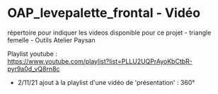 # OAP_levepalette_frontal - Vidéo
 répertoire pour indiquer les videos disponible pour ce projet - triangle femelle - Outils Atelier Paysan
 
 Playlist youtube :\
 https://www.youtube.com/playlist?list=PLLU2UQPrAyoKbCtbR-pyr9a0d_vQ8rn8c
 
 - 2/11/21 ajout à la playlist d'une vidéo de 'présentation' : 360°

